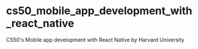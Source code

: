 # cs50_mobile_app_development_with_react_native
CS50's Mobile app development with React Native by Harvard University 

